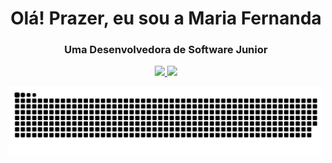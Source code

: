 <h1 align="center"> Olá! Prazer, eu sou a Maria Fernanda</h1>
 <div align="center">
<h3>Uma Desenvolvedora de Software Junior </h3>

 <a href="https://www.linkedin.com/in/maria155713/" alt="Linkedin">
    <img src="https://img.shields.io/badge/LinkedIn-0077B5?style=for-the-badge&logo=linkedin&logoColor=white" />
 </a> 
  
  <a href="mfernandaconceicaosantos@gmail.com">
    <img src="https://img.shields.io/badge/e‑mail-D14836.svg?style=for-the-badge&logo=GMail&logoColor=white">
    </a>
 </div>
 
  ![Snake animation](https://github.com/mfernandacs/mfernandacs/blob/output/github-contribution-grid-snake.svg)
 
  
 
